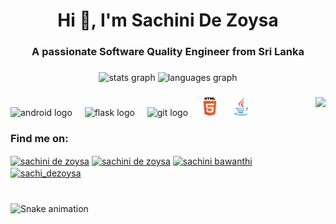 <h1 align="center">Hi 👋, I'm Sachini De Zoysa</h1>
<h3 align="center">A passionate Software Quality Engineer from Sri Lanka</h3>

###

<div align="center">
  <img src="https://github-readme-stats.vercel.app/api?username=sachixni&hide_title=false&hide_rank=false&show_icons=true&include_all_commits=true&count_private=true&disable_animations=false&theme=dracula&locale=en&hide_border=false" height="150" alt="stats graph"  />
  <img src="https://github-readme-stats.vercel.app/api/top-langs?username=sachixni&locale=en&hide_title=false&layout=compact&card_width=320&langs_count=5&theme=dracula&hide_border=false" height="150" alt="languages graph"  />
</div>

###

<img align="right" height="150" src="https://i.imgflip.com/65efzo.gif"  />

###

<div align="left">
  <img src="https://cdn.jsdelivr.net/gh/devicons/devicon/icons/android/android-original-wordmark.svg" height="30" alt="android logo"  />
  <img width="12" />
  <img src="https://www.vectorlogo.zone/logos/pocoo_flask/pocoo_flask-icon.svg" height="30" alt="flask logo"  />
  <img width="12" />
  <img src="https://www.vectorlogo.zone/logos/git-scm/git-scm-icon.svg" height="30" alt="git logo"  />
  <img width="12" />
  <img src="https://raw.githubusercontent.com/devicons/devicon/master/icons/html5/html5-original-wordmark.svg" height="30" alt="html5 logo"  />
  <img width="12" />
  <img src="https://raw.githubusercontent.com/devicons/devicon/master/icons/java/java-original.svg" height="30" alt="java logo"  />
  <!-- Add more icons as needed -->
</div>

###

<h3 align="left">Find me on:</h3>
<p align="left">
<a href="https://linkedin.com/in/sachini de zoysa" target="blank"><img align="center" src="https://raw.githubusercontent.com/rahuldkjain/github-profile-readme-generator/master/src/images/icons/Social/linked-in-alt.svg" alt="sachini de zoysa" height="30" width="40" /></a>
<a href="https://stackoverflow.com/users/sachini de zoysa" target="blank"><img align="center" src="https://raw.githubusercontent.com/rahuldkjain/github-profile-readme-generator/master/src/images/icons/Social/stack-overflow.svg" alt="sachini de zoysa" height="30" width="40" /></a>
<a href="https://fb.com/sachini bawanthi" target="blank"><img align="center" src="https://raw.githubusercontent.com/rahuldkjain/github-profile-readme-generator/master/src/images/icons/Social/facebook.svg" alt="sachini bawanthi" height="30" width="40" /></a>
<a href="https://instagram.com/sachi_dezoysa" target="blank"><img align="center" src="https://raw.githubusercontent.com/rahuldkjain/github-profile-readme-generator/master/src/images/icons/Social/instagram.svg" alt="sachi_dezoysa" height="30" width="40" /></a>
</p>

###

<br clear="both">

<img src="https://raw.githubusercontent.com/sachixni/sachixni/output/snake.svg" alt="Snake animation" />

###
